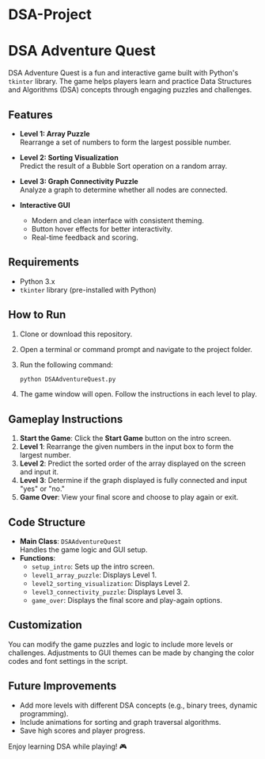 # DSA-Project


# DSA Adventure Quest

DSA Adventure Quest is a fun and interactive game built with Python's `tkinter` library. The game helps players learn and practice Data Structures and Algorithms (DSA) concepts through engaging puzzles and challenges.

## Features

- **Level 1: Array Puzzle**  
  Rearrange a set of numbers to form the largest possible number.

- **Level 2: Sorting Visualization**  
  Predict the result of a Bubble Sort operation on a random array.

- **Level 3: Graph Connectivity Puzzle**  
  Analyze a graph to determine whether all nodes are connected.

- **Interactive GUI**  
  - Modern and clean interface with consistent theming.
  - Button hover effects for better interactivity.
  - Real-time feedback and scoring.

## Requirements

- Python 3.x
- `tkinter` library (pre-installed with Python)

## How to Run

1. Clone or download this repository.
2. Open a terminal or command prompt and navigate to the project folder.
3. Run the following command:
   ```bash
   python DSAAdventureQuest.py
   ```

4. The game window will open. Follow the instructions in each level to play.

## Gameplay Instructions

1. **Start the Game**: Click the **Start Game** button on the intro screen.
2. **Level 1**: Rearrange the given numbers in the input box to form the largest number.
3. **Level 2**: Predict the sorted order of the array displayed on the screen and input it.
4. **Level 3**: Determine if the graph displayed is fully connected and input "yes" or "no."
5. **Game Over**: View your final score and choose to play again or exit.

## Code Structure

- **Main Class**: `DSAAdventureQuest`  
  Handles the game logic and GUI setup.
- **Functions**:  
  - `setup_intro`: Sets up the intro screen.  
  - `level1_array_puzzle`: Displays Level 1.  
  - `level2_sorting_visualization`: Displays Level 2.  
  - `level3_connectivity_puzzle`: Displays Level 3.  
  - `game_over`: Displays the final score and play-again options.

## Customization

You can modify the game puzzles and logic to include more levels or challenges. Adjustments to GUI themes can be made by changing the color codes and font settings in the script.

## Future Improvements

- Add more levels with different DSA concepts (e.g., binary trees, dynamic programming).
- Include animations for sorting and graph traversal algorithms.
- Save high scores and player progress.


Enjoy learning DSA while playing! 🎮
